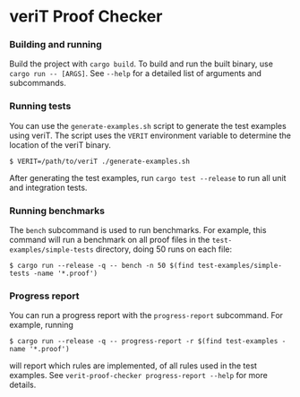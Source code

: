 # veriT Proof Checker

### Building and running

Build the project with `cargo build`. To build and run the built binary, use `cargo run -- [ARGS]`.
See `--help` for a detailed list of arguments and subcommands.

### Running tests

You can use the `generate-examples.sh` script to generate the test examples using veriT. The script
uses the `VERIT` environment variable to determine the location of the veriT binary.

```
$ VERIT=/path/to/veriT ./generate-examples.sh
```

After generating the test examples, run `cargo test --release` to run all unit and integration tests.

### Running benchmarks

The `bench` subcommand is used to run benchmarks. For example, this command will run a benchmark on
all proof files in the `test-examples/simple-tests` directory, doing 50 runs on each file:

```
$ cargo run --release -q -- bench -n 50 $(find test-examples/simple-tests -name '*.proof')
```

### Progress report

You can run a progress report with the `progress-report` subcommand. For example, running

```
$ cargo run --release -q -- progress-report -r $(find test-examples -name '*.proof')
```

will report which rules are implemented, of all rules used in the test examples. See
`verit-proof-checker progress-report --help` for more details.
